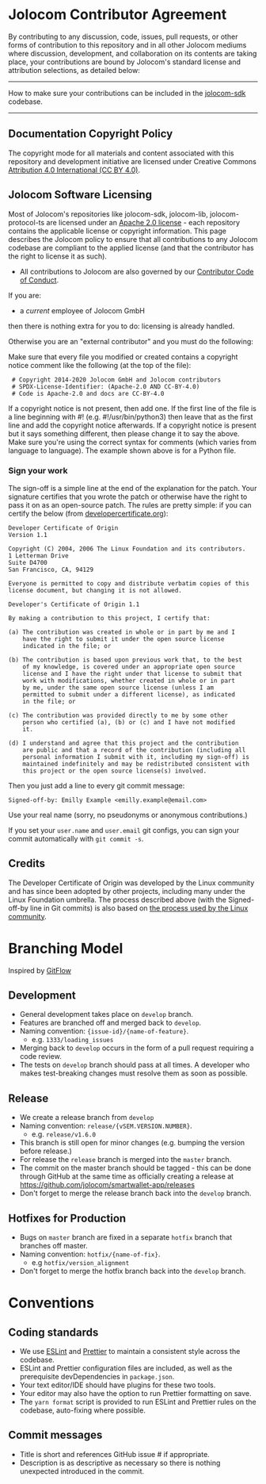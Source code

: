 # Jolocom Contributor Agreement
By contributing to any discussion, code, issues, pull requests, or other forms of contribution to this repository and in all other Jolocom mediums where discussion, development, and collaboration on its contents are taking place, your contributions are bound by Jolocom's standard license and attribution selections, as detailed below:

---
How to make sure your contributions can be included in the [jolocom-sdk](https://github.com/jolocom/jolocom-sdk) codebase.

---
## Documentation Copyright Policy

The copyright mode for all materials and content associated with this repository and development initiative are licensed under Creative Commons [Attribution 4.0 International (CC BY 4.0)](https://creativecommons.org/licenses/by/4.0/legalcode).


## Jolocom Software Licensing

Most of Jolocom's repositories like jolocom-sdk, jolocom-lib, jolocom-protocol-ts are licensed under an [Apache 2.0 license](https://www.apache.org/licenses/LICENSE-2.0.html) - each repository contains the applicable license or copyright information. This page describes the Jolocom policy to ensure that all contributions to any Jolocom codebase are compliant to the applied license (and that the contributor has the right to license it as such).
- All contributions to Jolocom are also governed by our [Contributor Code of Conduct](https://github.com/jolocom/jolocom/blob/master/code-of-conduct).

If you are:

- a _current_ employee of Jolocom GmbH

then there is nothing extra for you to do: licensing is already handled.

Otherwise you are an "external contributor" and you must do the following:

Make sure that every file you modified or created contains a copyright notice comment like the following (at the top of the file):

   ```text
    # Copyright 2014-2020 Jolocom GmbH and Jolocom contributors
    # SPDX-License-Identifier: (Apache-2.0 AND CC-BY-4.0)
    # Code is Apache-2.0 and docs are CC-BY-4.0
   ```
   
If a copyright notice is not present, then add one.
If the first line of the file is a line beginning with #! (e.g. #!/usr/bin/python3) then leave that as the first line and add the copyright notice afterwards.
If a copyright notice is present but it says something different, then please change it to say the above.
Make sure you're using the correct syntax for comments (which varies from language to language). The example shown above is for a Python file.

### Sign your work

The sign-off is a simple line at the end of the explanation for the patch. Your
signature certifies that you wrote the patch or otherwise have the right to pass
it on as an open-source patch. The rules are pretty simple: if you can certify
the below (from [developercertificate.org](http://developercertificate.org/)):

```
Developer Certificate of Origin
Version 1.1

Copyright (C) 2004, 2006 The Linux Foundation and its contributors.
1 Letterman Drive
Suite D4700
San Francisco, CA, 94129

Everyone is permitted to copy and distribute verbatim copies of this
license document, but changing it is not allowed.

Developer's Certificate of Origin 1.1

By making a contribution to this project, I certify that:

(a) The contribution was created in whole or in part by me and I
    have the right to submit it under the open source license
    indicated in the file; or

(b) The contribution is based upon previous work that, to the best
    of my knowledge, is covered under an appropriate open source
    license and I have the right under that license to submit that
    work with modifications, whether created in whole or in part
    by me, under the same open source license (unless I am
    permitted to submit under a different license), as indicated
    in the file; or

(c) The contribution was provided directly to me by some other
    person who certified (a), (b) or (c) and I have not modified
    it.

(d) I understand and agree that this project and the contribution
    are public and that a record of the contribution (including all
    personal information I submit with it, including my sign-off) is
    maintained indefinitely and may be redistributed consistent with
    this project or the open source license(s) involved.
```

Then you just add a line to every git commit message:

    Signed-off-by: Emilly Example <emilly.example@email.com>

Use your real name (sorry, no pseudonyms or anonymous contributions.)

If you set your `user.name` and `user.email` git configs, you can sign your
commit automatically with `git commit -s`.

## Credits

The Developer Certificate of Origin was developed by the Linux community and has since been adopted by other projects, including many under the Linux Foundation umbrella.
The process described above (with the Signed-off-by line in Git commits) is also based on [the process used by the Linux community](https://github.com/torvalds/linux/blob/master/Documentation/process/submitting-patches.rst#11-sign-your-work---the-developers-certificate-of-origin).

# Branching Model

Inspired by [GitFlow](http://nvie.com/posts/a-successful-git-branching-model/)

## Development

- General development takes place on `develop` branch.
- Features are branched off and merged back to `develop`.
- Naming convention: `{issue-id}/{name-of-feature}`.
  - e.g. `1333/loading_issues`
- Merging back to `develop` occurs in the form of a pull request requiring a code review.
- The tests on `develop` branch should pass at all times. A developer who makes test-breaking changes must resolve them as soon as possible.

## Release

- We create a release branch from `develop`
- Naming convention: `release/{vSEM.VERSION.NUMBER}`.
  - e.g. `release/v1.6.0`
- This branch is still open for minor changes (e.g. bumping the version before release.)
- For release the `release` branch is merged into the `master` branch.
- The commit on the master branch should be tagged - this can be done through GitHub at the same time as officially creating a release at https://github.com/jolocom/smartwallet-app/releases
- Don't forget to merge the release branch back into the `develop` branch.

## Hotfixes for Production

- Bugs on `master` branch are fixed in a separate `hotfix` branch that branches off master.
- Naming convention: `hotfix/{name-of-fix}`.
  - e.g `hotfix/version_alignment`
- Don't forget to merge the hotfix branch back into the `develop` branch.


# Conventions

## Coding standards

- We use [ESLint](https://eslint.org/) and [Prettier](https://prettier.io/) to maintain a consistent style across the codebase.
- ESLint and Prettier configuration files are included, as well as the prerequisite devDependencies in `package.json`.
- Your text editor/IDE should have plugins for these two tools.
- Your editor may also have the option to run Prettier formatting on save.
- The `yarn format` script is provided to run ESLint and Prettier rules on the codebase, auto-fixing where possible.

## Commit messages

  - Title is short and references GitHub issue # if appropriate.
  - Description is as descriptive as necessary so there is nothing unexpected introduced in the commit.
